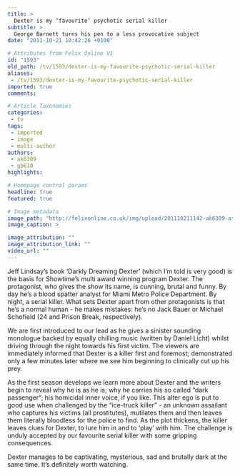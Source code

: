 ```yaml
---
title: >
  Dexter is my ‘favourite’ psychotic serial killer
subtitle: >
  George Barnett turns his pen to a less provocative subject
date: "2011-10-21 10:42:26 +0100"

# Attributes from Felix Online V1
id: "1593"
old_path: /tv/1593/dexter-is-my-favourite-psychotic-serial-killer
aliases:
 - /tv/1593/dexter-is-my-favourite-psychotic-serial-killer
imported: true
comments:

# Article Taxonomies
categories:
 - tv
tags:
 - imported
 - image
 - multi-author
authors:
 - ak6309
 - gb610
highlights:

# Homepage control params
headline: true
featured: true

# Image metadata
image_path: "http://felixonline.co.uk/img/upload/201110211142-ak6309-attachment.ashx.jpg"
image_caption: >

image_attribution: ""
image_attribution_link: ""
video_url: ""
---
```


Jeff Lindsay’s book ‘Darkly Dreaming Dexter’ (which I’m told is very good) is the basis for Showtime’s multi award winning program Dexter. The protagonist, who gives the show its name, is cunning, brutal and funny. By day he’s a blood spatter analyst for Miami Metro Police Department. By night, a serial killer. What sets Dexter apart from other protagonists is that he’s a normal human - he makes mistakes: he’s no Jack Bauer or Michael Schofield (24 and Prison Break, respectively).

We are first introduced to our lead as he gives a sinister sounding monologue backed by equally chilling music (written by Daniel Licht) whilst driving through the night towards his first victim. The viewers are immediately informed that Dexter is a killer first and foremost; demonstrated only a few minutes later where we see him beginning to clinically cut up his prey.

As the first season develops we learn more about Dexter and the writers begin to reveal why he is as he is; why he carries his so called “dark passenger”; his homicidal inner voice, if you like. This alter ego is put to good use when challenged by the “ice-truck killer” - an unknown assailant who captures his victims (all prostitutes), mutilates them and then leaves them literally bloodless for the police to find. As the plot thickens, the killer leaves clues for Dexter, to lure him in and to ‘play’ with him. The challenge is unduly accepted by our favourite serial killer with some gripping consequences.

Dexter manages to be captivating, mysterious, sad and brutally dark at the same time. It’s definitely worth watching.
